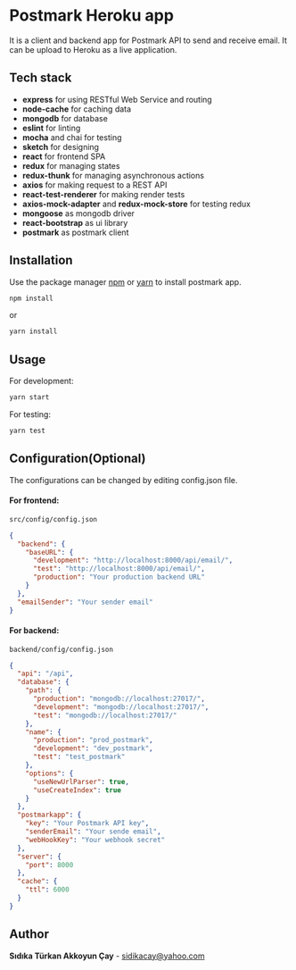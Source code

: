 # Postmark Heroku app
It is a client and backend app for Postmark API to send and receive email.
It can be upload to Heroku as a live application.


## Tech stack
* **express** for using RESTful Web Service and routing
* **node-cache** for caching data
* **mongodb** for database
* **eslint** for linting
* **mocha** and chai for testing
* **sketch** for designing
* **react** for frontend SPA
* **redux** for managing states
* **redux-thunk** for managing asynchronous actions
* **axios** for making request to a REST API
* **react-test-renderer** for making render tests
* **axios-mock-adapter** and **redux-mock-store** for testing redux
* **mongoose** as mongodb driver
* **react-bootstrap** as ui library
* **postmark** as postmark client

## Installation

Use the package manager [npm](https://www.npmjs.com/) or [yarn](https://yarnpkg.com/) to install postmark app.
```bash
npm install
```
or
```bash
yarn install
```


## Usage
For development:
```bash
yarn start
```

For testing:
```bash
yarn test
```
## Configuration(Optional)
The configurations can be changed by editing config.json file.
#### For frontend:
```bash
src/config/config.json
```
```json
{
  "backend": {
    "baseURL": {
      "development": "http://localhost:8000/api/email/",
      "test": "http://localhost:8000/api/email/",
      "production": "Your production backend URL"
    }
  },
  "emailSender": "Your sender email"
}
```
#### For backend:
```bash
backend/config/config.json
```
```json
{
  "api": "/api",
  "database": {
    "path": {
      "production": "mongodb://localhost:27017/",
      "development": "mongodb://localhost:27017/",
      "test": "mongodb://localhost:27017/"
    },
    "name": {
      "production": "prod_postmark",
      "development": "dev_postmark",
      "test": "test_postmark"
    },
    "options": {
      "useNewUrlParser": true,
      "useCreateIndex": true
    }
  },
  "postmarkapp": {
    "key": "Your Postmark API key",
    "senderEmail": "Your sende email",
    "webHookKey": "Your webhook secret"
  },
  "server": {
    "port": 8000
  },
  "cache": {
    "ttl": 6000
  }
}
```

## Author
**Sıdıka Türkan Akkoyun Çay** - [sidikacay@yahoo.com](mailto:sidikaakkoyun@gmail.com)
